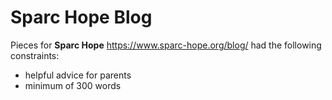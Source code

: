 # Sparc Hope Blog

Pieces for **Sparc Hope** https://www.sparc-hope.org/blog/ had the following constraints:

* helpful advice for parents
* minimum of 300 words
